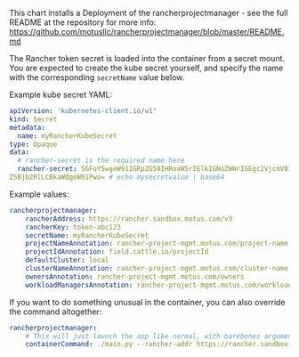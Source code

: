 This chart installs a Deployment of the rancherprojectmanager - see the full README at the repository for more info: https://github.com/motusllc/rancherprojectmanager/blob/master/README.md

The Rancher token secret is loaded into the container from a secret mount. You are expected to create the kube secret yourself, and specify the name with the corresponding `secretName` value below. 

Example kube secret YAML:
```yaml
apiVersion: 'kubernetes-client.io/v1'
kind: Secret
metadata:
  name: myRancherKubeSecret
type: Opaque
data:
  # rancher-secret is the required name here
  rancher-secret: SGFoYSwgeW91IGRpZG50IHRoaW5rIElkIGNoZWNrIGEgc2VjcmV0IGludG8gcHVibGljIHNvdXJj
ZSBjb2RlLCBkaWQgeW91Pwo= # echo mysecretvalue | base64
```

Example values: 
```yaml
rancherprojectmanager:
    rancherAddress: https://rancher.sandbox.motus.com/v3                         # Required
    rancherKey: token-abc123                                                     # Required
    secretName: myRancherKubeSecret                                              # Required
    projectNameAnnotation: rancher-project-mgmt.motus.com/project-name           # Defaults to this value
    projectIdAnnotation: field.cattle.io/projectId                               # Defaults to this value
    defaultCluster: local                                                        # Defaults to this value
    clusterNameAnnotation: rancher-project-mgmt.motus.com/cluster-name           # Defaults to this value
    ownersAnnotation: rancher-project-mgmt.motus.com/owners                      # Defaults to this value
    workloadManagersAnnotation: rancher-project-mgmt.motus.com/workload-managers # Defaults to this value
```

If you want to do something unusual in the container, you can also override the command altogether:
```yaml
rancherprojectmanager:
    # This will just launch the app like normal, with barebones arguments
    containerCommand: ./main.py --rancher-addr https://rancher.sandbox.motus.com/v3 --rancher-key token-abc12 --rancher-secret thisisntverysecure
```
